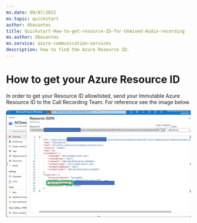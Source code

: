 ```yaml
---
ms.date: 09/07/2022 
ms.topic: quickstart
author: dbasantes
title: Quickstart-How-to-get-resource-ID-for-Unmixed-Audio-recording
ms.author: dbasantes
ms.service: azure-communication-services
description: how to find the Azure Resource ID.
---
```



# How to get your Azure Resource ID

In order to get your Resource ID allowlisted, send your Immutable Azure Resource ID to the Call Recording Team. For reference see the image below.

![How to get Azure Resource ID](media/call-recording/immutable-resource-id.png)
